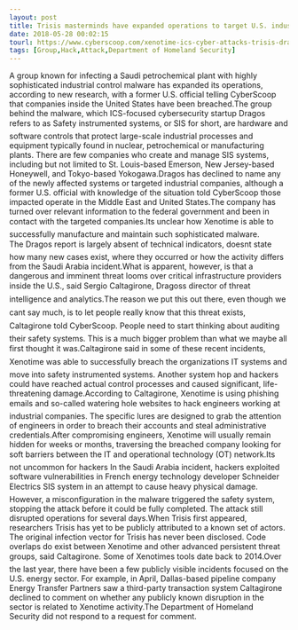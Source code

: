 ```yaml
---
layout: post
title: Trisis masterminds have expanded operations to target U.S. industrial firms
date: 2018-05-28 00:02:15
tourl: https://www.cyberscoop.com/xenotime-ics-cyber-attacks-trisis-dragos/?category_news=technology
tags: [Group,Hack,Attack,Department of Homeland Security]
---
```

A group known for infecting a Saudi petrochemical plant with highly sophisticated industrial control malware has expanded its operations, according to new research, with a former U.S. official telling CyberScoop that companies inside the United States have been breached.The group behind the malware, which ICS-focused cybersecurity startup Dragos refers to as Safety instrumented systems, or SIS for short, are hardware and software controls that protect large-scale industrial processes and equipment typically found in nuclear, petrochemical or manufacturing plants. There are few companies who create and manage SIS systems, including but not limited to St. Louis-based Emerson, New Jersey-based Honeywell, and Tokyo-based Yokogawa.Dragos has declined to name any of the newly affected systems or targeted industrial companies, although a former U.S. official with knowledge of the situation told CyberScoop those impacted operate in the Middle East and United States.The company has turned over relevant information to the federal government and been in contact with the targeted companies.Its unclear how Xenotime is able to successfully manufacture and maintain such sophisticated malware. The Dragos report is largely absent of technical indicators, doesnt state how many new cases exist, where they occurred or how the activity differs from the Saudi Arabia incident.What is apparent, however, is that a dangerous and imminent threat looms over critical infrastructure providers inside the U.S., said Sergio Caltagirone, Dragoss director of threat intelligence and analytics.The reason we put this out there, even though we cant say much, is to let people really know that this threat exists, Caltagirone told CyberScoop. People need to start thinking about auditing their safety systems. This is a much bigger problem than what we maybe all first thought it was.Caltagirone said in some of these recent incidents, Xenotime was able to successfully breach the organizations IT systems and move into safety instrumented systems. Another system hop and hackers could have reached actual control processes and caused significant, life-threatening damage.According to Caltagirone, Xenotime is using phishing emails and so-called watering hole websites to hack engineers working at industrial companies. The specific lures are designed to grab the attention of engineers in order to breach their accounts and steal administrative credentials.After compromising engineers, Xenotime will usually remain hidden for weeks or months, traversing the breached company looking for soft barriers between the IT and operational technology (OT) network.Its not uncommon for hackers In the Saudi Arabia incident, hackers exploited software vulnerabilities in French energy technology developer Schneider Electrics SIS system in an attempt to cause heavy physical damage. However, a misconfiguration in the malware triggered the safety system, stopping the attack before it could be fully completed. The attack still disrupted operations for several days.When Trisis first appeared, researchers Trisis has yet to be publicly attributed to a known set of actors. The original infection vector for Trisis has never been disclosed. Code overlaps do exist between Xenotime and other advanced persistent threat groups, said Caltagirone. Some of Xenotimes tools date back to 2014.Over the last year, there have been a few publicly visible incidents focused on the U.S. energy sector. For example, in April, Dallas-based pipeline company Energy Transfer Partners saw a third-party transaction system Caltagirone declined to comment on whether any publicly known disruption in the sector is related to Xenotime activity.The Department of Homeland Security did not respond to a request for comment.